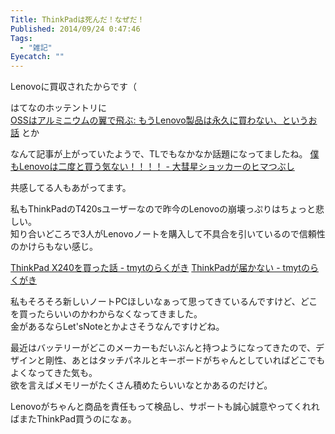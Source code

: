 ```yaml
---
Title: ThinkPadは死んだ！なぜだ！
Published: 2014/09/24 0:47:46
Tags:
  - "雑記"
Eyecatch: ""
---
```

Lenovoに買収されたからです（

はてなのホッテントリに  
[OSSはアルミニウムの翼で飛ぶ: もうLenovo製品は永久に買わない、というお話](http://aikotobaha.blogspot.jp/2014/09/lenovo.html)
とか

なんて記事が上がっていたようで、TLでもなかなか話題になってましたね。
[僕もLenovoは二度と買う気ない！！！！ - 大彗星ショッカーのヒマつぶし](http://www.daisuiseishocker.com/embed/2014/09/23/224203)

共感してる人もあがってます。

私もThinkPadのT420sユーザーなので昨今のLenovoの崩壊っぷりはちょっと悲しい。  
知り合いどころで3人がLenovoノートを購入して不具合を引いているので信頼性のかけらもない感じ。

[ThinkPad X240を買った話 - tmytのらくがき](http://tmyt.hateblo.jp/embed/2014/04/01/230043)
[ThinkPadが届かない - tmytのらくがき](http://tmyt.hateblo.jp/embed/2014/04/21/194723)

私もそろそろ新しいノートPCほしいなぁって思ってきているんですけど、どこを買ったらいいのかわからなくなってきました。  
金があるならLet'sNoteとかよさそうなんですけどね。

最近はバッテリーがどこのメーカーもだいぶんと持つようになってきたので、デザインと剛性、あとはタッチパネルとキーボードがちゃんとしていればどこでもよくなってきた気も。  
欲を言えばメモリーがたくさん積めたらいいなとかあるのだけど。

Lenovoがちゃんと商品を責任もって検品し、サポートも誠心誠意やってくれればまたThinkPad買うのになぁ。